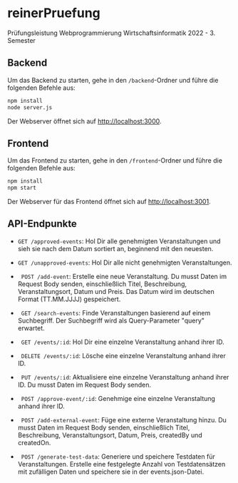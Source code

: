# reinerPruefung
Prüfungsleistung Webprogrammierung Wirtschaftsinformatik 2022 - 3. Semester

## Backend

Um das Backend zu starten, gehe in den `/backend`-Ordner und führe die folgenden Befehle aus:

```bash
npm install
node server.js
```

Der Webserver öffnet sich auf [http://localhost:3000](http://localhost:3000).

## Frontend

Um das Frontend zu starten, gehe in den `/frontend`-Ordner und führe die folgenden Befehle aus:

```bash
npm install
npm start
```

Der Webserver für das Frontend öffnet sich auf [http://localhost:3001](http://localhost:3001).

## API-Endpunkte

- `GET /approved-events`:
Hol Dir alle genehmigten Veranstaltungen und sieh sie nach dem Datum sortiert an, beginnend mit den neuesten.

- `GET /unapproved-events`:
Hol Dir alle nicht genehmigten Veranstaltungen.

- ` POST /add-event`:
Erstelle eine neue Veranstaltung. Du musst Daten im Request Body senden, einschließlich Titel, Beschreibung, Veranstaltungsort, Datum und Preis. Das Datum wird im deutschen Format (TT.MM.JJJJ) gespeichert.

- ` GET /search-events`:
Finde Veranstaltungen basierend auf einem Suchbegriff. Der Suchbegriff wird als Query-Parameter "query" erwartet.

- ` GET /events/:id`:
Hol Dir eine einzelne Veranstaltung anhand ihrer ID.

- ` DELETE /events/:id`:
Lösche eine einzelne Veranstaltung anhand ihrer ID.

- ` PUT /events/:id`:
Aktualisiere eine einzelne Veranstaltung anhand ihrer ID. Du musst Daten im Request Body senden.

- ` POST /approve-event/:id`:
Genehmige eine einzelne Veranstaltung anhand ihrer ID.

- ` POST /add-external-event`:
Füge eine externe Veranstaltung hinzu. Du musst Daten im Request Body senden, einschließlich Titel, Beschreibung, Veranstaltungsort, Datum, Preis, createdBy und createdOn.

- ` POST /generate-test-data`:
Generiere und speichere Testdaten für Veranstaltungen. Erstelle eine festgelegte Anzahl von Testdatensätzen mit zufälligen Daten und speichere sie in der events.json-Datei.